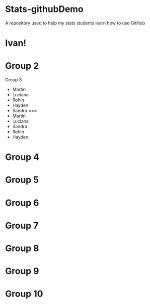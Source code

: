 # Stats-githubDemo
A repository used to help my stats students learn how to use GitHub

Ivan!
===

Group 2
===

Group 3
- Martin
- Luciana
- Rohin
- Hayden
- Sandra
===
- Martin
- Luciana
- Sandra
- Rohin
- Hayden

Group 4
===

Group 5
===

Group 6
===

Group 7
===

Group 8
===

Group 9
===

Group 10
===
